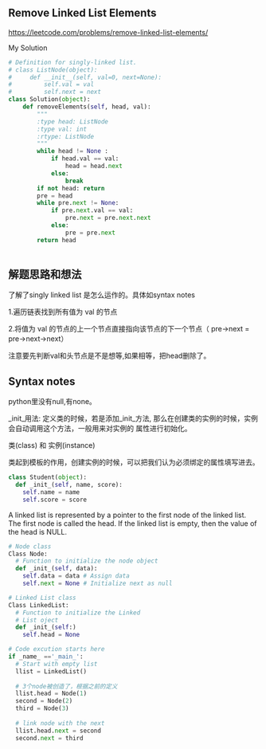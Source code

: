 ## Remove Linked List Elements

https://leetcode.com/problems/remove-linked-list-elements/

My Solution

```python
# Definition for singly-linked list.
# class ListNode(object):
#     def __init__(self, val=0, next=None):
#         self.val = val
#         self.next = next
class Solution(object):
    def removeElements(self, head, val):
        """
        :type head: ListNode
        :type val: int
        :rtype: ListNode
        """
        while head != None :
            if head.val == val:
                head = head.next
            else:
                break
        if not head: return
        pre = head
        while pre.next != None:
            if pre.next.val == val:
                pre.next = pre.next.next
            else:
                pre = pre.next
        return head
        
```

## 解题思路和想法

了解了singly linked list 是怎么运作的。具体如syntax notes

1.遍历链表找到所有值为 val 的节点

2.将值为 val 的节点的上一个节点直接指向该节点的下一个节点（ pre->next = pre->next->next）

注意要先判断val和头节点是不是想等,如果相等，把head删除了。

## Syntax notes
python里没有null,有none。

_init_用法: 定义类的时候，若是添加_init_方法, 那么在创建类的实例的时候，实例会自动调用这个方法，一般用来对实例的
属性进行初始化。

类(class) 和 实例(instance)

类起到模板的作用，创建实例的时候，可以把我们认为必须绑定的属性填写进去。

```python
class Student(object):
  def _init_(self, name, score):
    self.name = name
    self.score = score
```
A linked list is represented by a pointer to the first node of the linked list. The first node is called the head. If the linked list is empty, 
then the value of the head is NULL.

```python
# Node class
Class Node:
  # Function to initialize the node object
  def _init_(self, data):
    self.data = data # Assign data
    self.next = None # Initialize next as null

# Linked List class
Class LinkedList:
  # Function to initialize the Linked
  # List oject
  def _init_(self:)
    self.head = None

# Code excution starts here
if _name_ =='_main_':
  # Start with empty list
  llist = LinkedList()
  
  # 3个node被创造了，根据之前的定义
  llist.head = Node(1)
  second = Node(2)
  third = Node(3)
  
  # link node with the next
  llist.head.next = second
  second.next = third
```
    



